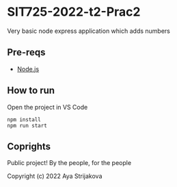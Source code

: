 # SIT725-2022-t2-Prac2

Very basic node express application which adds numbers

## Pre-reqs

- [Node.js](https://www.digitalocean.com/community/tutorials/how-to-set-up-a-node-js-application-for-production-on-ubuntu-20-04)

## How to run

Open the project in VS Code

```
npm install
npm run start
```

## Coprights

Public project! By the people, for the people

Copyright (c) 2022 Aya Strijakova
